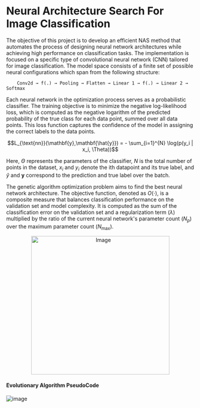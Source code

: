 # Neural Architecture Search For Image Classification
The objective of this project is to develop an efficient NAS method that automates the process of designing neural network architectures while achieving high performance on classification tasks. The implementation is focused on a specific type of convolutional neural network (CNN) tailored for image classification. The model space consists of a finite set of possible neural configurations which span from the following structure:

        Conv2d → f(.) → Pooling → Flatten → Linear 1 → f(.) → Linear 2 → Softmax

Each neural network in the optimization process serves as a probabilistic classifier. The training objective is to minimize the negative log-likelihood loss, which is computed as the negative logarithm of the predicted probability of the true class for each data point, summed over all data points. This loss function captures the confidence of the model in assigning the correct labels to the data points.

$$L_{\text{nn}}(\mathbf{y},\mathbf{\hat{y}}) = - \sum_{i=1}^{N} \log(p(y_i | x_i, \Theta))$$

Here, $\Theta$ represents the parameters of the classifier, $N$ is the total number of points in the dataset, $x_i$ and $y_i$ denote the ith datapoint and its true label, and $\hat{y}$ and $\textbf{y}$ correspond to the prediction and true label over the batch.

The genetic algorithm optimization problem aims to find the best neural network architecture. The objective function, denoted as $O(\cdot)$, is a composite measure that balances classification performance on the validation set and model complexity. It is computed as the sum of the classification error on the validation set and a regularization term ($\lambda$) multiplied by the ratio of the current neural network's parameter count ($N_p$) over the maximum parameter count ($N_{\text{max}}$).

<p align="center">
  <img src="https://github.com/tommasomncttn/NAS4CNN/assets/91601166/09b367bd-9add-425f-8334-afa3f3c57f38" width="370" alt="Image">
</p>



#### Evolutionary Algorithm PseudoCode
![image](https://github.com/tommasomncttn/NAS4CNN/assets/91601166/28a941cc-208b-424f-af4c-5460b60f360c)


